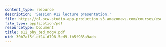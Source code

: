 ```yaml
---
content_type: resource
description: 'Session #12 lecture presentation.'
file: https://ol-ocw-studio-app-production.s3.amazonaws.com/courses/esd-33-systems-engineering-summer-2004/30b7af5fef24d7985ed9fb5f986a9aeb_s12_phy_bsd_mdg4.pdf
file_type: application/pdf
resourcetype: Document
title: s12_phy_bsd_mdg4.pdf
uid: 30b7af5f-ef24-d798-5ed9-fb5f986a9aeb
---
```

